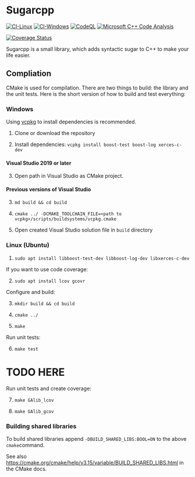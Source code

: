 # Sugarcpp

[![CI-Linux](https://github.com/s-martin/Sugarpp/actions/workflows/ci-linux.yml/badge.svg)](https://github.com/s-martin/Sugarpp/actions/workflows/ci-linux.yml) [![CI-Windows](https://github.com/s-martin/Sugarpp/actions/workflows/ci-windows.yml/badge.svg)](https://github.com/s-martin/Sugarpp/actions/workflows/ci-windows.yml) [![CodeQL](https://github.com/s-martin/Sugarpp/actions/workflows/codeql-analysis.yml/badge.svg)](https://github.com/s-martin/Sugarpp/actions/workflows/codeql-analysis.yml) [![Microsoft C++ Code Analysis](https://github.com/s-martin/Sugarpp/actions/workflows/msvc.yml/badge.svg)](https://github.com/s-martin/Sugarpp/actions/workflows/msvc.yml)

[![Coverage Status](https://coveralls.io/repos/github/s-martin/Sugarpp/badge.svg?branch=master)](https://coveralls.io/github/s-martin/Sugarpp?branch=master)

Sugarcpp is a small library, which adds syntactic sugar to C++ to make your life easier.

## Compliation

CMake is used for compilation. There are two things to build: the library and the unit tests. Here is the
short version of how to build and test everything:

### Windows

Using [vcpkg](https://github.com/microsoft/vcpkg) to install dependencies is recommended.

1. Clone or download the repository

2. Install dependencies: `vcpkg install boost-test boost-log xerces-c-dev`

#### Visual Studio 2019 or later

3. Open path in Visual Studio as CMake project.

#### Previous versions of Visual Studio

3. `md build && cd build`

4. `cmake ../ -DCMAKE_TOOLCHAIN_FILE=<path to vcpkg>/scripts/buildsystems/vcpkg.cmake`

5. Open created Visual Studio solution file in `build` directory

### Linux (Ubuntu)

1. `sudo apt install libboost-test-dev libboost-log-dev libxerces-c-dev`

If you want to use code coverage:

2. `sudo apt install lcov gcovr`

Configure and build:

3. `mkdir build && cd build`

4. `cmake ../`

5. `make`

Run unit tests:

6. `make test`

# TODO HERE

Run unit tests and create coverage:

7. `make GAlib_lcov`

8. `make GAlib_gcov`

### Building shared libraries

To build shared libraries append `-DBUILD_SHARED_LIBS:BOOL=ON` to the above `cmake`command.

See also <https://cmake.org/cmake/help/v3.15/variable/BUILD_SHARED_LIBS.html> in the CMake docs.
